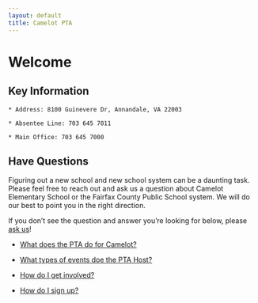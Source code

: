 ```yaml
---
layout: default
title: Camelot PTA
---
```


# Welcome

## Key Information

    * Address: 8100 Guinevere Dr, Annandale, VA 22003

    * Absentee Line: 703 645 7011

    * Main Office: 703 645 7000

## Have Questions

Figuring out a new school and new school system can be a daunting task. Please feel free to reach out and ask us a question about Camelot Elementary School or the Fairfax County Public School system. We will do our best to point you in the right direction.

If you don’t see the question and answer you’re looking for below, please <a href="mailto:webmaster@camelotpta.org?Subject=Website%20Question">ask us</a>!

* [What does the PTA do for Camelot?](/pta)

* [What types of events doe the PTA Host?](/events)

* [How do I get involved?]({{site.url}}/participate)

* [How do I sign up?]({{site.url}}/sign-up)
